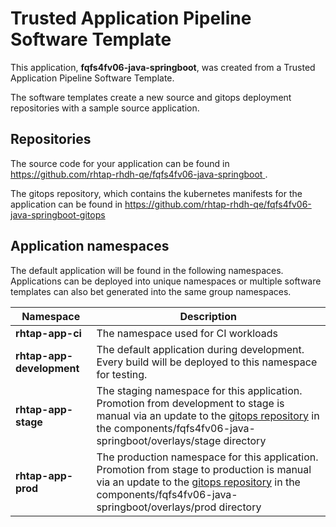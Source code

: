 # Trusted Application Pipeline Software Template

This application, **fqfs4fv06-java-springboot**, was created from a Trusted Application Pipeline Software Template.

The software templates create a new source and gitops deployment repositories with a sample source application. 

## Repositories

The source code for your application can be found in [https://github.com/rhtap-rhdh-qe/fqfs4fv06-java-springboot ](https://github.com/rhtap-rhdh-qe/fqfs4fv06-java-springboot ).
 
The gitops repository, which contains the kubernetes manifests for the application can be found in 
[https://github.com/rhtap-rhdh-qe/fqfs4fv06-java-springboot-gitops ](https://github.com/rhtap-rhdh-qe/fqfs4fv06-java-springboot-gitops ) 

## Application namespaces 

The default application will be found in the following namespaces. Applications can be deployed into unique namespaces or multiple software templates can also bet generated into the same group namespaces.  

|  Namespace   |  Description   |  
| -------- | -------- |
| **rhtap-app-ci** | The namespace used for CI workloads |
| **rhtap-app-development** | The default application during development. Every build will be deployed to this namespace for testing. |
| **rhtap-app-stage** | The staging namespace for this application. Promotion from development to stage is manual via an update to the [gitops repository](https://github.com/rhtap-rhdh-qe/fqfs4fv06-java-springboot-gitops ) in the components/fqfs4fv06-java-springboot/overlays/stage directory |
| **rhtap-app-prod** | The production namespace for this application. Promotion from stage to production is manual via an update to the [gitops repository](https://github.com/rhtap-rhdh-qe/fqfs4fv06-java-springboot-gitops ) in the components/fqfs4fv06-java-springboot/overlays/prod directory |